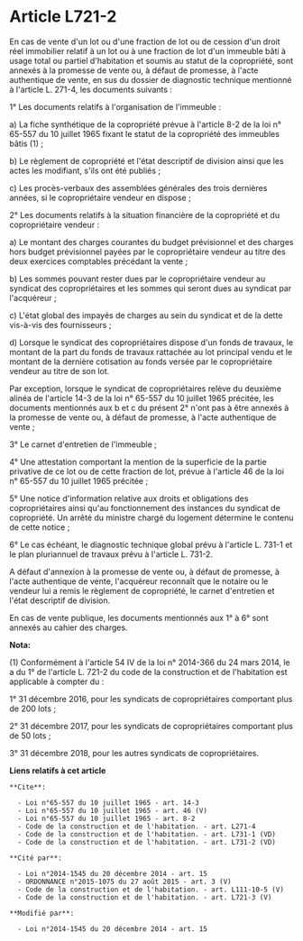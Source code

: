 # Article L721-2

En cas de vente d'un lot ou d'une fraction de lot ou de cession d'un droit réel immobilier relatif à un lot ou à une fraction
de lot d'un immeuble bâti à usage total ou partiel d'habitation et soumis au statut de la copropriété, sont annexés à la
promesse de vente ou, à défaut de promesse, à l'acte authentique de vente, en sus du dossier de diagnostic technique
mentionné à l'article L. 271-4, les documents suivants : 

1° Les documents relatifs à l'organisation de l'immeuble : 

a) La fiche synthétique de la copropriété prévue à l'article 8-2 de la loi n° 65-557 du 10 juillet 1965 fixant le statut de
la copropriété des immeubles bâtis (1) ; 

b) Le règlement de copropriété et l'état descriptif de division ainsi que les actes les modifiant, s'ils ont été publiés ; 

c) Les procès-verbaux des assemblées générales des trois dernières années, si le copropriétaire vendeur en dispose ; 

2° Les documents relatifs à la situation financière de la copropriété et du copropriétaire vendeur : 

a) Le montant des charges courantes du budget prévisionnel et des charges hors budget prévisionnel payées par le
copropriétaire vendeur au titre des deux exercices comptables précédant la vente ; 

b) Les sommes pouvant rester dues par le copropriétaire vendeur au syndicat des copropriétaires et les sommes qui seront dues
au syndicat par l'acquéreur ; 

c) L'état global des impayés de charges au sein du syndicat et de la dette vis-à-vis des fournisseurs ; 

d) Lorsque le syndicat des copropriétaires dispose d'un fonds de travaux, le montant de la part du fonds de travaux rattachée
au lot principal vendu et le montant de la dernière cotisation au fonds versée par le copropriétaire vendeur au titre de son
lot. 

Par exception, lorsque le syndicat de copropriétaires relève du deuxième alinéa de l'article 14-3 de la loi n° 65-557 du 10
juillet 1965 précitée, les documents mentionnés aux b et c du présent 2° n'ont pas à être annexés à la promesse de vente ou,
à défaut de promesse, à l'acte authentique de vente ; 

3° Le carnet d'entretien de l'immeuble ; 

4° Une attestation comportant la mention de la superficie de la partie privative de ce lot ou de cette fraction de lot,
prévue à l'article 46 de la loi n° 65-557 du 10 juillet 1965 précitée ; 

5° Une notice d'information relative aux droits et obligations des copropriétaires ainsi qu'au fonctionnement des instances
du syndicat de copropriété. Un arrêté du ministre chargé du logement détermine le contenu de cette notice ; 

6° Le cas échéant, le diagnostic technique global prévu à l'article L. 731-1 et le plan pluriannuel de travaux prévu à
l'article L. 731-2. 

A défaut d'annexion à la promesse de vente ou, à défaut de promesse, à l'acte authentique de vente, l'acquéreur reconnaît que
le notaire ou le vendeur lui a remis le règlement de copropriété, le carnet d'entretien et l'état descriptif de division. 

En cas de vente publique, les documents mentionnés aux 1° à 6° sont annexés au cahier des charges.

**Nota:**

(1) Conformément à l'article 54 IV de la loi n° 2014-366 du 24 mars 2014, le a du 1° de l'article L. 721-2 du code de la
construction et de l'habitation est applicable à compter du :

1° 31 décembre 2016, pour les syndicats de copropriétaires comportant plus de 200 lots ;

2° 31 décembre 2017, pour les syndicats de copropriétaires comportant plus de 50 lots ;

3° 31 décembre 2018, pour les autres syndicats de copropriétaires.

**Liens relatifs à cet article**

	**Cite**:

	  - Loi n°65-557 du 10 juillet 1965 - art. 14-3
	  - Loi n°65-557 du 10 juillet 1965 - art. 46 (V)
	  - Loi n°65-557 du 10 juillet 1965 - art. 8-2
	  - Code de la construction et de l'habitation. - art. L271-4
	  - Code de la construction et de l'habitation. - art. L731-1 (VD)
	  - Code de la construction et de l'habitation. - art. L731-2 (VD)

	**Cité par**:

	  - Loi n°2014-1545 du 20 décembre 2014 - art. 15
	  - ORDONNANCE n°2015-1075 du 27 août 2015 - art. 3 (V)
	  - Code de la construction et de l'habitation. - art. L111-10-5 (V)
	  - Code de la construction et de l'habitation. - art. L721-3 (V)

	**Modifié par**:

	  - Loi n°2014-1545 du 20 décembre 2014 - art. 15
